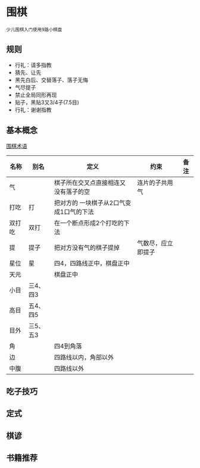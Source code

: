 # 围棋

```tip
少儿围棋入门使用9路小棋盘
```

## 规则

* 行礼：请多指教
* 猜先、让先
* 黑先白后、交替落子、落子无悔
* 气尽提子
* 禁止全局同形再现
* 贴子，黑贴3又3/4子(7.5目)
* 行礼：谢谢指教

## 基本概念

[围棋术语](https://baike.baidu.com/item/%E7%9B%AE%E5%A4%96/8733839?fr=aladdin)

| 名称 | 别名 | 定义 | 约束 | 备注 |
| ---- | ---- | ---- | ---- | ---- |
| 气 |  | 棋子所在交叉点直接相连又没有落子的空 | 连片的子共用气 |  |
| 打吃 | 打 | 把对方的 一块棋子从2口气变成1口气的下法 |  |  |
| 双打吃 | 双打 | 在一个断点形成2个打吃的下法 |  |  |
| 提 | 提子 | 把对方没有气的棋子提掉 | 气数尽，应立即提子 |  |
| 星位 | 星 | 四4，四路线正中，棋盘正中 |  |  |
| 天元 |  | 棋盘正中 |  |  |
| 小目 | 三4、四3 |  |  |  |
| 高目 | 五4、四5 |  |  |  |
| 目外 | 三5、五3 |  |  |  |
| 角 |  | 四4到角落 |  |  |
| 边 |  | 四路线以内，角部以外 |  |  |
| 中腹 |  | 四路线以外 |  |


## 吃子技巧

## 定式

## 棋谚

## 书籍推荐